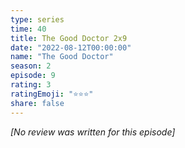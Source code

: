```yaml
---
type: series
time: 40
title: The Good Doctor 2x9
date: "2022-08-12T00:00:00"
name: "The Good Doctor"
season: 2
episode: 9
rating: 3
ratingEmoji: "⭐️⭐️⭐️"
share: false
---
```


*[No review was written for this episode]*